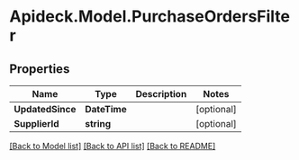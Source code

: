 # Apideck.Model.PurchaseOrdersFilter

## Properties

Name | Type | Description | Notes
------------ | ------------- | ------------- | -------------
**UpdatedSince** | **DateTime** |  | [optional] 
**SupplierId** | **string** |  | [optional] 

[[Back to Model list]](../README.md#documentation-for-models) [[Back to API list]](../README.md#documentation-for-api-endpoints) [[Back to README]](../README.md)

